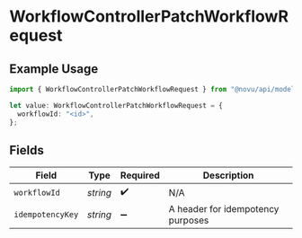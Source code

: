 # WorkflowControllerPatchWorkflowRequest

## Example Usage

```typescript
import { WorkflowControllerPatchWorkflowRequest } from "@novu/api/models/operations";

let value: WorkflowControllerPatchWorkflowRequest = {
  workflowId: "<id>",
};
```

## Fields

| Field                             | Type                              | Required                          | Description                       |
| --------------------------------- | --------------------------------- | --------------------------------- | --------------------------------- |
| `workflowId`                      | *string*                          | :heavy_check_mark:                | N/A                               |
| `idempotencyKey`                  | *string*                          | :heavy_minus_sign:                | A header for idempotency purposes |